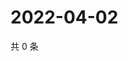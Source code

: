 # 2022-04-02

共 0 条

<!-- BEGIN WEIBO -->
<!-- 最后更新时间 Sat Apr 02 2022 11:24:31 GMT+0800 (China Standard Time) -->

<!-- END WEIBO -->
